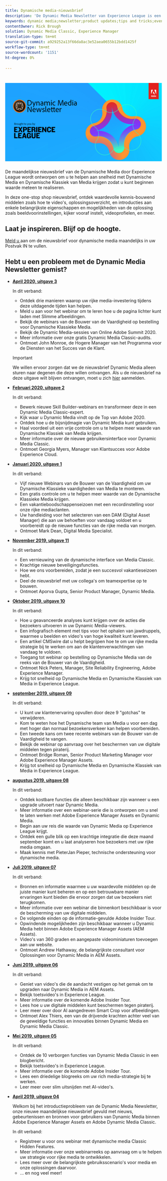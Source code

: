 ```yaml
---
title: Dynamische media-nieuwsbrief
description: 'De Dynamic Media Newsletter van Experience League is een maandelijkse nieuwsbrief. Deze is ontworpen om u te helpen snel aan de slag te gaan met Dynamic Media en Dynamic Media Classic, zodat u meteen aan de slag kunt met het realiseren van waarde. De waardevolle kennis-bouwende middelen zijn beschikbaar in deze one-stop shop bulletin, met inbegrip van hoe te video''s, oplossingsoverzichten, en inleiding aan enkele zeer belangrijke eigenschappen en mogelijkheden zoals beeldvoorinstellingen, kijkersvoorinstellingen, videoprofielen, en meer. '
keywords: dynamic media;newsletter;product updates;tips and tricks;events;customer success;blog;blogs;images;videos;features;capabilities
contentOwner: Rick Brough
solution: Dynamic Media Classic, Experience Manager
translation-type: tm+mt
source-git-commit: a929252a13f66da8ac3e52aea0655b12bdd1425f
workflow-type: tm+mt
source-wordcount: '1151'
ht-degree: 0%

---
```



# ![Dynamisch nieuwsbrief voor media-logo](/help/assets/assets/dynamic-media-newsletter-logo.png)

De maandelijkse nieuwsbrief van de Dynamische Media door Experience League wordt ontworpen om u te helpen aan snelheid met Dynamische Media en Dynamische Klassiek van Media krijgen zodat u kunt beginnen waarde meteen te realiseren.

In deze one-stop shop nieuwsbrief, ontdek waardevolle kennis-bouwend middelen zoals hoe te video&#39;s, oplossingsoverzicht, en introducties aan enkele belangrijkste eigenschappen en mogelijkheden van de oplossing zoals beeldvoorinstellingen, kijker vooraf instelt, videoprofielen, en meer.

## Laat je inspireren. Blijf op de hoogte.

[Meld u ](https://www.adobe.com/subscription/dynamic-media-newsletter.html) aan om de nieuwsbrief voor dynamische media maandelijks in uw Postvak IN te vullen.

## Hebt u een probleem met de Dynamic Media Newsletter gemist?

<!-- * **[May 2020, Issue 4](https://expleague.azureedge.net/assets/aem/Experience-Insider-vol.31.html)**

    In this issue:

    * What business continuity means in uncertain times.
    * Key takeaways from the first all-digital Adobe Summit.
    * Must-watch Experience Manager breakout sessions.
    * Summit customer spotlight: Under Armour.
    * Never miss an Experience Insider webinar.
    * Public sector spotlight: The urgent need for digital enrollment.
    * Look what’s new in Experience Manager Innovation.
    * Build your Experience Manager skills *live* with the Adobe pros.
    * Connect with the Adobe Experience Manager Community.
    * Fast-track your Adobe expertise with Adobe Experience League. -->

* **[April 2020, uitgave 3](https://expleague.azureedge.net/assets/dynamic-media/Dynamic_Media_Newsletter_04_2020_April.html)**

   In dit verband:

   * Ontdek drie manieren waarop uw rijke media-investering tijdens deze uitdagende tijden kan helpen.
   * Meld u aan voor het webinar om te leren hoe u de pagina lichter kunt laden met Slimme afbeeldingen.
   * Bekijk de webinars van de Bouwer van de Vaardigheid op bestelling voor Dynamische Klassieke Media.
   * Bekijk de Dynamic Media-sessies van Online Adobe Summit 2020.
   * Meer informatie over onze gratis Dynamic Media Classic-audits.
   * Ontmoet John Monroe, de Hogere Manager van het Programma voor de Diensten van het Succes van de Klant.

   >[!IMPORTANT]
   >
   >We willen ervoor zorgen dat we de nieuwsbrief Dynamic Media alleen sturen naar degenen die deze willen ontvangen. Als u de nieuwsbrief na deze uitgave wilt blijven ontvangen, moet u zich [hier](https://nam04.safelinks.protection.outlook.com/?url=http%3A%2F%2Ft.messages.adobe.com%2Fr%2F%3Fid%3Dha6c66e%2C266d7ba%2C26edbee&amp;data=02%7C01%7Crbrough%40adobe.com%7Ce0ec0f8dde0f4eb03d9c08d7e2173fd3%7Cfa7b1b5a7b34438794aed2c178decee1%7C0%7C0%7C637226461801398160&amp;sdata=3c1oREsqy%2FeDPKC3dd4IO9dXomQ1XbokaBAYQl8obrk%3D&amp;reserved=0) aanmelden.

* **[Februari 2020, uitgave 2](https://expleague.azureedge.net/assets/dynamic-media/Dynamic_Media_Newsletter_02_2020_Feb.html)**

   In dit verband:

   * Bewerk nieuwe Skill Builder-webinars en transformeer deze in een Dynamic Media Classic-expert.
   * Kijk waar u Dynamic Media vindt op de Top van Adobe 2020.
   * Ontdek hoe u de bijsnijdmagie van Dynamic Media kunt gebruiken.
   * Haal voordeel uit een vrije controle om u te helpen meer waarde van Dynamische Klassiek van Media krijgen.
   * Meer informatie over de nieuwe gebruikersinterface voor Dynamic Media Classic.
   * Ontmoet Georgia Myers, Manager van Klantsucces voor Adobe Experience Cloud.

* **[Januari 2020, uitgave 1](https://expleague.azureedge.net/assets/dynamic-media/Dynamic_Media_Newsletter_01_2020_Jan.html)**

   In dit verband:

   * Vijf nieuwe Webinars van de Bouwer van de Vaardigheid om uw Dynamische Klassieke vaardigheden van Media te monteren.
   * Een gratis controle om u te helpen meer waarde van de Dynamische Klassieke Media krijgen.
   * Een vakantieboodschappenseizoen met een recordinstelling voor onze rijke mediaclanten.
   * Uw handleiding voor het selecteren van een DAM (Digital Asset Manager) die aan uw behoeften voor vandaag voldoet en u voorbereidt op de nieuwe functies van de rijke media van morgen.
   * Ontmoet Mark Dean, Digital Media Specialist.

* **[November 2019, uitgave 11](https://expleague.azureedge.net/assets/dynamic-media/Dynamic_Media_Newsletter_11_2019_Nov.html)**

   In dit verband:

   * Een vernieuwing van de dynamische interface van Media Classic.
   * Krachtige nieuwe beveiligingsfuncties.
   * Hoe we ons voorbereiden, zodat je een succesvol vakantieseizoen hebt.
   * Deel de nieuwsbrief met uw collega&#39;s om teamexpertise op te bouwen.
   * Ontmoet Aporva Gupta, Senior Product Manager, Dynamic Media.

* **[Oktober 2019, uitgave 10](https://expleague.azureedge.net/assets/dynamic-media/Dynamic_Media_Newsletter_10_2019_Oct.html)**

   In dit verband:

   * Hoe u geavanceerde analyses kunt krijgen over de acties die bezoekers uitvoeren in uw Dynamic Media-viewers.
   * Een infografisch element met tips voor het ophalen van jawdruppels, waarmee u beelden en video&#39;s van hoge kwaliteit kunt leveren.
   * Een artikel CMSwire dat u helpt begrijpen hoe te om uw rijke media strategie bij te werken om aan de klantenverwachtingen van vandaag te voldoen.
   * Toegang tot webinar op bestelling op Dynamische Media van de reeks van de Bouwer van de Vaardigheid.
   * Ontmoet Nick Peters, Manager, Site Reliability Engineering, Adobe Experience Manager.
   * Krijg tot snelheid op Dynamische Media en Dynamische Klassiek van Media in Experience League.

* **[september 2019, uitgave 09](https://expleague.azureedge.net/assets/dynamic-media/Dynamic_Media_Newsletter_09_2019_Sept.html)**

   In dit verband:

   * U kunt uw klantenervaring opvullen door deze 9 &quot;gotchas&quot; te verwijderen.
   * Kom te weten hoe het Dynamische team van Media u voor een dag met hoger dan normaal bezoekersverkeer kan helpen voorbereiden.
   * Een tweede kans om twee recente webinars van de Bouwer van de Vaardigheid te vangen.
   * Bekijk de webinar op aanvraag over het beschermen van uw digitale middelen tegen piraterij.
   * Ontmoet Bridge Roman, Senior Product Marketing Manager voor Adobe Experience Manager Assets.
   * Krijg tot snelheid op Dynamische Media en Dynamische Klassiek van Media in Experience League.


* **[augustus 2019, uitgave 08](https://expleague.azureedge.net/assets/dynamic-media/Dynamic_Media_Newsletter_08_2019_Aug.html)**

   In dit verband:

   * Ontdek kostbare functies die alleen beschikbaar zijn wanneer u een upgrade uitvoert naar Dynamic Media.
   * Meer informatie over een webinar-serie die is ontworpen om u snel te laten werken met Adobe Experience Manager Assets en Dynamic Media.
   * Begin aan uw reis die waarde van Dynamic Media op Experience League krijgt.
   * Ontdek een gulle blik op een krachtige integratie die deze maand september komt en u laat analyseren hoe bezoekers met uw rijke media omgaan.
   * Maak kennis met PieterJan Pieper, technische ondersteuning voor dynamische media.


* **[Juli 2019, uitgave 07](https://expleague.azureedge.net/assets/dynamic-media/Dynamic_Media_Newsletter_07_2019_July.html)**

   In dit verband:

   * Bronnen en informatie waarmee u uw waardevolle middelen op de juiste manier kunt beheren en op een betrouwbare manier ervaringen kunt bieden die ervoor zorgen dat uw bezoekers niet terugkomen.
   * Meer informatie over een webinar die binnenkort beschikbaar is voor de bescherming van uw digitale middelen.
   * De volgende einden op de informatie-gevulde Adobe Insider Tour.
   * Opwindende mogelijkheden zijn beschikbaar wanneer u Dynamic Media hebt binnen Adobe Experience Manager Assets (AEM Assets).
   * Video&#39;s van 360 graden en aangepaste videominiaturen toevoegen aan uw website.
   * Ontmoet Andrew Hathaway, de belangrijkste consultant voor Oplossingen voor Dynamic Media in AEM Assets.

* **[Juni 2019, uitgave 06](https://expleague.azureedge.net/assets/dynamic-media/Dynamic_Media_Newsletter_06_2019_June.html)**

   In dit verband:

   * Geniet van video&#39;s die de aandacht vestigen op het gemak om te upgraden naar Dynamic Media in AEM Assets.
   * Bekijk toetsvideo&#39;s in Experience League.
   * Meer informatie over de komende Adobe Insider Tour.
   * Lees hoe u uw digitale middelen kunt beschermen tegen piraterij.
   * Leer meer over door AI aangedreven Smart Crop voor afbeeldingen.
   * Ontmoet Alex Thiers, een van de drijvende krachten achter veel van de geweldige functies en innovaties binnen Dynamic Media en Dynamic Media Classic.

* **[Mei 2019, uitgave 05](https://expleague.azureedge.net/assets/dynamic-media/Dynamic_Media_Newsletter_05_2019_May.html)**

   In dit verband:

   * Ontdek de 10 verborgen functies van Dynamic Media Classic in een blogbericht.
   * Bekijk toetsvideo&#39;s in Experience League.
   * Meer informatie over de komende Adobe Insider Tour.
   * Lees een driedelige blogreeks om uw rich media-strategie bij te werken.
   * Leer meer over slim uitsnijden met AI-video&#39;s.

* **[April 2019, uitgave 04](https://expleague.azureedge.net/assets/dynamic-media/Dynamic_Media_Newsletter_04_2019_April.html)**

   Welkom bij het introductieprobleem van de Dynamic Media Newsletter, onze nieuwe maandelijkse nieuwsbrief gevuld met nieuws, gebeurtenissen en bronnen voor gebruikers van Dynamic Media binnen Adobe Experience Manager Assets en Adobe Dynamic Media Classic.

   In dit verband:
   * Registreer u voor ons webinar met dynamische media Classic Hidden Features.
   * Meer informatie over onze webinarreeks op aanvraag om u te helpen uw strategie voor rijke media te ontwikkelen.
   * Lees meer over de belangrijkste gebruiksscenario&#39;s voor media en onze oplossingen daarvoor.
   * ... en nog veel meer!